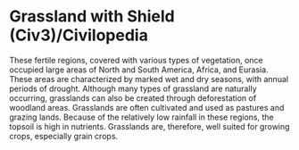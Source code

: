# Grassland with Shield (Civ3)/Civilopedia

These fertile regions, covered with various types of vegetation, once occupied large areas of North and South America, Africa, and Eurasia. These areas are characterized by marked wet and dry seasons, with annual periods of drought. Although many types of grassland are naturally occurring, grasslands can also be created through deforestation of woodland areas. Grasslands are often cultivated and used as pastures and grazing lands. Because of the relatively low rainfall in these regions, the topsoil is high in nutrients. 
Grasslands are, therefore, well suited for growing crops, especially grain crops.